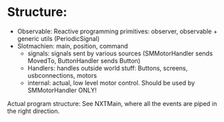 Structure:
==========

- Observable: Reactive programming primitives: observer, observable + generic utils (PeriodicSignal)
- Slotmachien: main, position, command
   + signals: signals sent by various sources (SMMotorHandler sends MovedTo, ButtonHandler sends Button)
   + Handlers: handles outside world stuff: Buttons, screens, usbconnections, motors
   + internal: actual, low level motor control. Should be used by SMMotorHandler ONLY!
   
   
  
Actual program structure:
See NXTMain, where all the events are piped in the right direction.